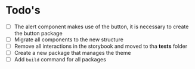 # Todo's

- [ ] The alert component makes use of the button, it is necessary to create the button package
- [ ] Migrate all components to the new structure
- [ ] Remove all interactions in the storybook and moved to tha __tests__ folder
- [ ] Create a new package that manages the theme
- [ ] Add `build` command for all packages
